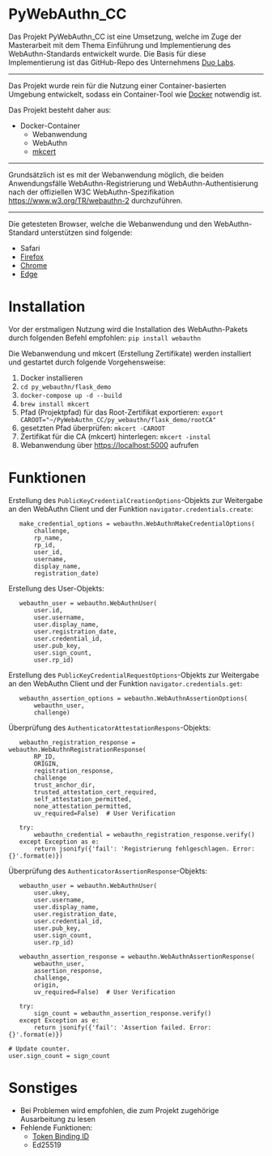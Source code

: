 # PyWebAuthn_CC


Das Projekt PyWebAuthn_CC ist eine Umsetzung, welche im Zuge der Masterarbeit mit dem Thema Einführung und Implementierung des WebAuthn-Standards entwickelt wurde. Die Basis für diese Implementierung ist das GitHub-Repo des Unternehmens [Duo Labs](https://github.com/duo-labs/py_webauthn).



---

Das Projekt wurde rein für die Nutzung einer Container-basierten Umgebung entwickelt, sodass ein Container-Tool wie [Docker](https://www.docker.com/products/docker-desktop) notwendig ist.


Das Projekt besteht daher aus:
* Docker-Container
    * Webanwendung
    * WebAuthn
    * [mkcert](https://github.com/FiloSottile/mkcert)



---

Grundsätzlich ist es mit der Webanwendung möglich, die beiden Anwendungsfälle WebAuthn-Registrierung und WebAuthn-Authentisierung nach der offiziellen W3C WebAuthn-Spezifikation <https://www.w3.org/TR/webauthn-2> durchzuführen.




---

Die getesteten Browser, welche die Webanwendung und den WebAuthn-Standard unterstützen sind folgende:
* Safari
* [Firefox](https://www.mozilla.org/de/firefox/new/)
* [Chrome](https://www.google.de/chrome/)
* [Edge](https://www.microsoft.com/de-de/edge)

# Installation
Vor der erstmaligen Nutzung wird die Installation des WebAuthn-Pakets durch folgenden Befehl empfohlen:
`pip install webauthn`

Die Webanwendung und mkcert (Erstellung Zertifikate) werden installiert und gestartet durch folgende Vorgehensweise:
1. Docker installieren
2. `cd py_webauthn/flask_demo`
3. `docker-compose up -d --build`
4. `brew install mkcert`
5. Pfad (Projektpfad) für das Root-Zertifikat exportieren: `export CAROOT="~/PyWebAuthn_CC/py_webauthn/flask_demo/rootCA"`
6. gesetzten Pfad überprüfen: `mkcert -CAROOT`
7. Zertifikat für die CA (mkcert) hinterlegen: `mkcert -instal`
8. Webanwendung über [https://localhost:5000](https://localhost:5000) aufrufen


# Funktionen

Erstellung des `PublicKeyCredentialCreationOptions`-Objekts zur Weitergabe an den WebAuthn Client und der Funktion `navigator.credentials.create`:
```python=
   make_credential_options = webauthn.WebAuthnMakeCredentialOptions(
       challenge,
       rp_name,
       rp_id,
       user_id,
       username,
       display_name,
       registration_date)
```
Erstellung des User-Objekts:
```python=
   webauthn_user = webauthn.WebAuthnUser(
       user.id,
       user.username,
       user.display_name,
       user.registration_date,
       user.credential_id,
       user.pub_key,
       user.sign_count,
       user.rp_id)
```

Erstellung des `PublicKeyCredentialRequestOptions`-Objekts zur Weitergabe an den WebAuthn Client und der Funktion `navigator.credentials.get`:
```python=
   webauthn_assertion_options = webauthn.WebAuthnAssertionOptions(
       webauthn_user,
       challenge)
```
Überprüfung des `AuthenticatorAttestationRespons`-Objekts:

```python=
   webauthn_registration_response = webauthn.WebAuthnRegistrationResponse(
       RP_ID,
       ORIGIN,
       registration_response,
       challenge
       trust_anchor_dir,
       trusted_attestation_cert_required,
       self_attestation_permitted,
       none_attestation_permitted,
       uv_required=False)  # User Verification

   try:
       webauthn_credential = webauthn_registration_response.verify()
   except Exception as e:
       return jsonify({'fail': 'Registrierung fehlgeschlagen. Error: {}'.format(e)})
```

Überprüfung des `AuthenticatorAssertionResponse`-Objekts:

```python=
   webauthn_user = webauthn.WebAuthnUser(
       user.ukey,
       user.username,
       user.display_name,
       user.registration_date,
       user.credential_id,
       user.pub_key,
       user.sign_count,
       user.rp_id)

   webauthn_assertion_response = webauthn.WebAuthnAssertionResponse(
       webauthn_user,
       assertion_response,
       challenge,
       origin,
       uv_required=False)  # User Verification

   try:
       sign_count = webauthn_assertion_response.verify()
   except Exception as e:
       return jsonify({'fail': 'Assertion failed. Error: {}'.format(e)})

# Update counter.
user.sign_count = sign_count
```

# Sonstiges
* Bei Problemen wird empfohlen, die zum Projekt zugehörige Ausarbeitung zu lesen
* Fehlende Funktionen:
    * [Token Binding ID](https://www.w3.org/TR/webauthn-2/#dom-collectedclientdata-tokenbinding)
    * Ed25519
